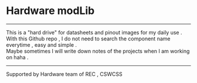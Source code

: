 # Hardware modLib
---

This is a "hard drive" for datasheets and pinout images for my daily use . <br> With this Github repo , I do not need to search the component name everytime , easy and simple . <br> Maybe sometimes I will write down notes of the projects when I am working on haha .

<hr>
Supported by Hardware team of REC , CSWCSS
